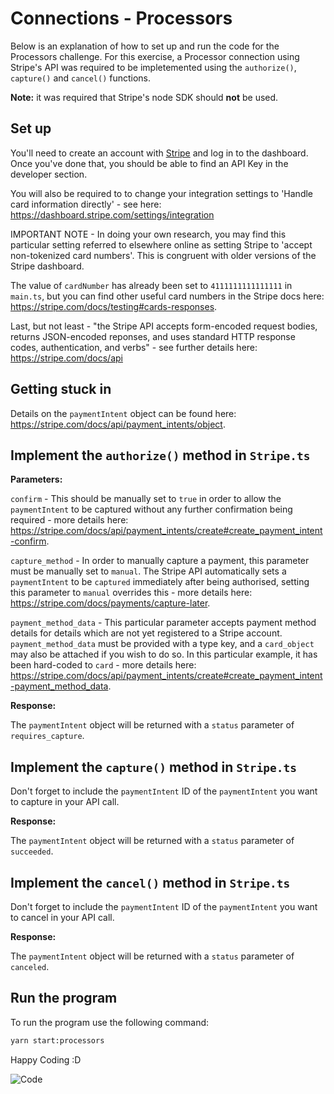 # Connections - Processors

Below is an explanation of how to set up and run the code for the Processors challenge. For this exercise, a Processor connection using Stripe's API was required to be impletemented using the `authorize()`, `capture()` and `cancel()` functions.

**Note:** it was required that Stripe's node SDK should **not** be used.

## Set up

You'll need to create an account with [Stripe](https://dashboard.stripe.com/login) and log in to the dashboard. Once you've done that, you should be able to find an API Key in the developer section.

You will also be required to to change your integration settings to 'Handle card information directly' - see here: https://dashboard.stripe.com/settings/integration

IMPORTANT NOTE - In doing your own research, you may find this particular setting referred to elsewhere online as setting Stripe to 'accept non-tokenized card numbers'. This is congruent with older versions of the Stripe dashboard.

The value of `cardNumber` has already been set to `4111111111111111` in `main.ts`, but you can find other useful card numbers in the Stripe docs here: https://stripe.com/docs/testing#cards-responses.

Last, but not least - "the Stripe API accepts form-encoded request bodies, returns JSON-encoded reponses, and uses standard HTTP response codes, authentication, and verbs" - see further details here: https://stripe.com/docs/api

## Getting stuck in

Details on the `paymentIntent` object can be found here: https://stripe.com/docs/api/payment_intents/object.

## Implement the `authorize()` method in `Stripe.ts`

**Parameters:**
<br/>

`confirm` - This should be manually set to `true` in order to allow the `paymentIntent` to be captured without any further confirmation being required - more details here: https://stripe.com/docs/api/payment_intents/create#create_payment_intent-confirm.

`capture_method` - In order to manually capture a payment, this parameter must be manually set to `manual`. The Stripe API automatically sets a `paymentIntent` to be `captured` immediately after being authorised, setting this parameter to `manual` overrides this - more details here: https://stripe.com/docs/payments/capture-later.

`payment_method_data` - This particular parameter accepts payment method details for details which are not yet registered to a Stripe account. `payment_method_data` must be provided with a type key, and a `card_object` may also be attached if you wish to do so. In this particular example, it has been hard-coded to `card` - more details here: https://stripe.com/docs/api/payment_intents/create#create_payment_intent-payment_method_data.

**Response:**
<br/>

The `paymentIntent` object will be returned with a `status` parameter of `requires_capture`.

## Implement the `capture()` method in `Stripe.ts`

Don't forget to include the `paymentIntent` ID of the `paymentIntent` you want to capture in your API call. 

**Response:**
<br/>

The `paymentIntent` object will be returned with a `status` parameter of `succeeded`.

## Implement the `cancel()` method in `Stripe.ts`

Don't forget to include the `paymentIntent` ID of the `paymentIntent` you want to cancel in your API call. 

**Response:**
<br/>

The `paymentIntent` object will be returned with a `status` parameter of `canceled`.

## Run the program

To run the program use the following command:

```bash
yarn start:processors
```

Happy Coding :D

![Code](https://media.tenor.com/images/8460465dd4597849c320adfe461e91e3/tenor.gif)
